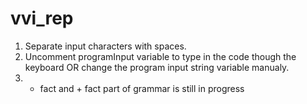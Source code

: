 # vvi_rep
1. Separate input characters with spaces.
2. Uncomment programInput variable to type in the code though the keyboard OR change the program input string variable manualy.
3. - fact and + fact part of grammar is still in progress
